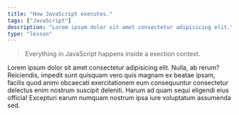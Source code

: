 ```yaml
---
title: "How JavaScript executes."
tags: ["JavaScript"]
description: "Lorem ipsum dolor sit amet consectetur adipisicing elit."
type: "lesson"
---
```


> Everything in JavaScript happens inside a exection context.

Lorem ipsum dolor sit amet consectetur adipisicing elit. Nulla, ab rerum? Reiciendis, impedit sunt quisquam vero quis magnam ex beatae ipsam, facilis quod animi obcaecati exercitationem eum consequuntur consectetur delectus enim nostrum suscipit deleniti. Harum ad quam sequi eligendi eius officia! Excepturi earum numquam nostrum ipsa iure voluptatum assumenda sed.
